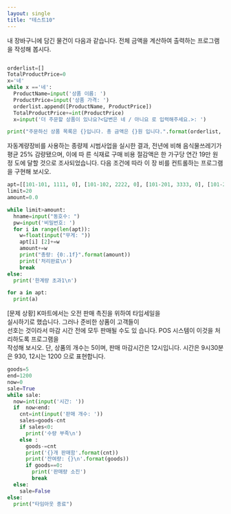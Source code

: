 ```yaml
---
layout: single
title: "테스트10"
---
```

 내 장바구니에 담긴 물건이 다음과 같습니다. 전체 금액을 계산하여 출력하는 프로그램 을 작성해 봅시다. 

~~~python

orderlist=[]
TotalProductPrice=0
x='네'
while x =='네':
  ProductName=input('상품 이름: ')
  ProductPrice=input('상품 가격: ')
  orderlist.append([ProductName, ProductPrice])
  TotalProductPrice+=int(ProductPrice)
  x=input('더 주문할 상품이 있나요?<답변은 네 / 아니요 로 입력해주세요.>: ')

print("주문하신 상품 목록은 {}입니다. 총 금액은 {}원 입니다.".format(orderlist, TotalProductPrice))

~~~


 자동계량장비를 사용하는 종량제 시범사업을 실시한 결과, 
전년에 비해 음식물쓰레기가 평균 25% 감량됐으며, 이에 따 
른 식재료 구매 비용 절감액은 한 가구당 연간 19만 원 정 
도에 달할 것으로 조사되었습니다. 다음 조건에 따라 이 장 
비를 컨트롤하는 프로그램을 구현해 보시오. 

~~~python
apt=[[101-101, 1111, 0], [101-102, 2222, 0], [101-201, 3333, 0], [101-201, 3333, 0], [101-201, 3333, 0], [101-202, 4444, 0], [101-301, 5555, 0], [101-302, 6666, 0]]
limit=20
amount=0.0

while limit>amount:
  hname=input("동호수: ")
  pw=input('비밀번호: ')
  for i in range(len(apt)):
    w=float(input("무게: "))
    apt[i] [2]+=w
    amount+=w
    print("총량: {0:.1f}".format(amount))
    print('처리완료\n')
    break
else:
  print('한계량 초과1\n')

for a in apt:
  print(a)
~~~

[문제 상황] 
 K마트에서는 오전 판매 촉진을 위하여 타임세일을  
실시하기로 했습니다. 그러나 준비한 상품이 고객들이  
선호는 것이라서 마감 시간 전에 모두 판매될 수도 있 
습니다. POS 시스템이 이것을 처리하도록 프로그램을  
작성해 보시오. 
단, 상품의 개수는 5이며, 판매 마감시간은 12시입니다. 시간은 9시30분은 930, 12시는 1200 으로 표현합니다. 


~~~python
goods=5
end=1200
now=0
sale=True
while sale:
  now=int(input('시간: '))
  if  now<end:
    cnt=int(input('판매 개수: '))
    sales=goods-cnt
    if sales<0:
      print('수량 부족\n')
    else :
      goods-=cnt
      print('{}개 판매함'.format(cnt))
      print('잔여량: {}\n'.format(goods))
      if goods==0:
        print('판매량 소진')
        break
  else:
    sale=False
else:
  print("타임아웃 종료")
~~~
